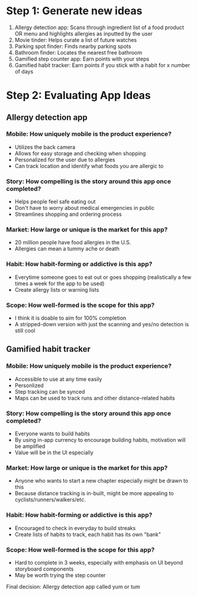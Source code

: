 # Step 1: Generate new ideas
1. Allergy detection app: Scans through ingredient list of a food product OR menu and highlights allergies as inputted by the user
2. Movie tinder: Helps curate a list of future watches
3. Parking spot finder: Finds nearby parking spots
4. Bathroom finder: Locates the nearest free bathroom
5. Gamified step counter app: Earn points with your steps
6. Gamified habit tracker: Earn points if you stick with a habit for x number of days

# Step 2: Evaluating App Ideas
## Allergy detection app
### Mobile: How uniquely mobile is the product experience?
- Utilizes the back camera
- Allows for easy storage and checking when shopping
- Personalized for the user due to allergies
- Can track location and identify what foods you are allergic to
### Story: How compelling is the story around this app once completed?
- Helps people feel safe eating out
- Don't have to worry about medical emergencies in public
- Streamlines shopping and ordering process
### Market: How large or unique is the market for this app?
- 20 million people have food allergies in the U.S.
- Allergies can mean a tummy ache or death
### Habit: How habit-forming or addictive is this app?
- Everytime someone goes to eat out or goes shopping (realistically a few times a week for the app to be used)
- Create allergy lists or warning lists
### Scope: How well-formed is the scope for this app?
- I think it is doable to aim for 100% completion
- A stripped-down version with just the scanning and yes/no detection is still cool

## Gamified habit tracker
### Mobile: How uniquely mobile is the product experience?
- Accessible to use at any time easily
- Personlized
- Step tracking can be synced
- Maps can be used to track runs and other distance-related habits
### Story: How compelling is the story around this app once completed?
- Everyone wants to build habits
- By using in-app currency to encourage building habits, motivation will be amplified
- Value will be in the UI especially
### Market: How large or unique is the market for this app?
- Anyone who wants to start a new chapter especially might be drawn to this
- Because distance tracking is in-built, might be more appealing to cyclists/runners/walkers/etc.
### Habit: How habit-forming or addictive is this app?
- Encouraged to check in everyday to build streaks
- Create lists of habits to track, each habit has its own "bank"
### Scope: How well-formed is the scope for this app?
- Hard to complete in 3 weeks, especially with emphasis on UI beyond storyboard components
- May be worth trying the step counter

Final decision: Allergy detection app called yum or tum
